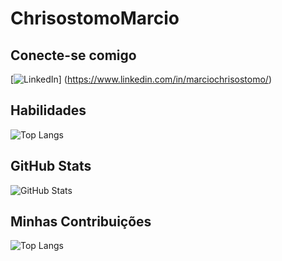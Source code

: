 # ChrisostomoMarcio

## Conecte-se comigo
[![LinkedIn](https://img.shields.io/badge/LinkedIn-0077B5?style=for-the-badge&logo=linkedin&logoColor=white)]
(https://www.linkedin.com/in/marciochrisostomo/)

## Habilidades

![Top Langs](https://github-readme-stats-git-masterrstaa-rickstaa.vercel.app/api/top-langs/?username=ChrisostomoMarcio&bg_color=000&border_color=30A3DC&title_color=E94D5F&text_color=FFF)


## GitHub Stats

![GitHub Stats](https://github-readme-stats.vercel.app/api?username=ChrisostomoMarcio&theme=transparent&bg_color=000&border_color=30A3DC&show_icons=true&icon_color=30A3DC&title_color=E94D5F&text_color=FFF)

## Minhas Contribuições

![Top Langs](https://github-readme-stats-git-masterrstaa-rickstaa.vercel.app/api/top-langs/?username=SEUUSERNAME&layout=compact&bg_color=000&border_color=30A3DC&title_color=E94D5F&text_color=FFF)
